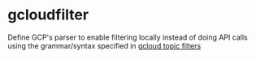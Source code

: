 # gcloudfilter
Define GCP's parser to enable filtering locally instead of doing API calls using the grammar/syntax specified in [gcloud topic filters]([url](https://cloud.google.com/sdk/gcloud/reference/topic/filters))
